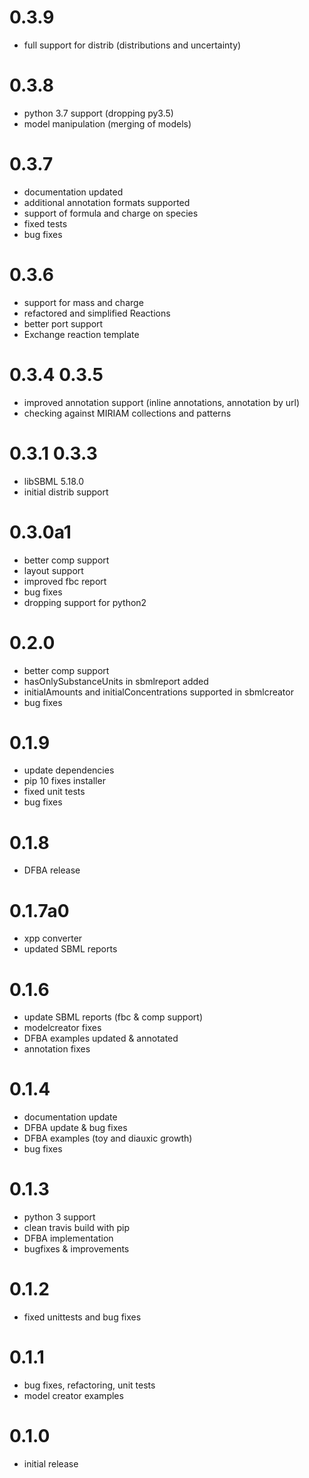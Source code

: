 # 0.3.9
* full support for distrib (distributions and uncertainty)

# 0.3.8
* python 3.7 support (dropping py3.5)
* model manipulation (merging of models)

# 0.3.7
* documentation updated
* additional annotation formats supported
* support of formula and charge on species
* fixed tests
* bug fixes

# 0.3.6
* support for mass and charge
* refactored and simplified Reactions
* better port support
* Exchange reaction template

# 0.3.4 0.3.5
* improved annotation support (inline annotations, annotation by url)
* checking against MIRIAM collections and patterns

# 0.3.1 0.3.3
* libSBML 5.18.0
* initial distrib support

# 0.3.0a1
* better comp support
* layout support
* improved fbc report
* bug fixes
* dropping support for python2

# 0.2.0
* better comp support
* hasOnlySubstanceUnits in sbmlreport added
* initialAmounts and initialConcentrations supported in sbmlcreator
* bug fixes

# 0.1.9
* update dependencies
* pip 10 fixes installer
* fixed unit tests
* bug fixes

# 0.1.8
* DFBA release

# 0.1.7a0
* xpp converter
* updated SBML reports

# 0.1.6
* update SBML reports (fbc & comp support)
* modelcreator fixes
* DFBA examples updated & annotated
* annotation fixes

# 0.1.4
* documentation update
* DFBA update & bug fixes
* DFBA examples (toy and diauxic growth)
* bug fixes

# 0.1.3
* python 3 support
* clean travis build with pip
* DFBA implementation
* bugfixes & improvements

# 0.1.2
* fixed unittests and bug fixes

# 0.1.1
* bug fixes, refactoring, unit tests
* model creator examples

# 0.1.0
* initial release
